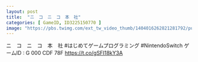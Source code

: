 ```yaml
---
layout: post
title:  "ニ　コ　ニ　コ　本　社"
categories: [ GameID, ID3225150770 ]
image: "https://pbs.twimg.com/ext_tw_video_thumb/1404016262821281792/pu/img/ZLkRmwjf9Yjv0ne-.jpg"
---
```

ニ　コ　ニ　コ　本　社
 #はじめてゲームプログラミング #NintendoSwitch
ゲームID : G 000 CDF 78F https://t.co/gSFI18kY3A
